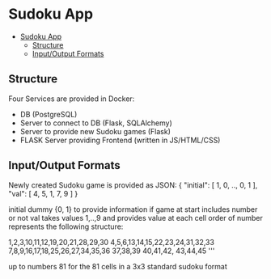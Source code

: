 # Sudoku App

- [Sudoku App](#sudoku-app)
  - [Structure](#structure)
  - [Input/Output Formats](#inputoutput-formats)

## Structure

Four Services are provided in Docker:

- DB (PostgreSQL)
- Server to connect to DB (Flask, SQLAlchemy)
- Server to provide new Sudoku games (Flask)
- FLASK Server providing Frontend (written in JS/HTML/CSS)

## Input/Output Formats

Newly created Sudoku game is provided as JSON:
{
  "initial": [
    1, 0, .., 0, 1
  ],
  "val": [
    4, 5, 1, 7, 9
    ]
}

initial dummy {0, 1} to provide information if game at start includes number or not
val takes values 1,..,9 and provides value at each cell
order of number represents the following structure:

1,2,3,10,11,12,19,20,21,28,29,30
4,5,6,13,14,15,22,23,24,31,32,33
7,8,9,16,17,18,25,26,27,34,35,36
37,38,39
40,41,42,
43,44,45
'''

up to numbers 81 for the 81 cells in a 3x3 standard sudoku format
